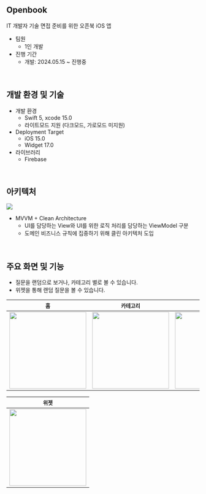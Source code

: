 ## Openbook
IT 개발자 기술 면접 준비를 위한 오픈북 iOS 앱

- 팀원
    - 1인 개발
- 진행 기간
    - 개발: 2024.05.15 ~ 진행중
<br/>

## 개발 환경 및 기술
- 개발 환경
    - Swift 5, xcode 15.0
    - 라이트모드 지원 (다크모드, 가로모드 미지원)
- Deployment Target
    - iOS 15.0
    - Widget 17.0
- 라이브러리
    - Firebase
<br/>

## 아키텍처
<img src="https://github.com/yunjikimm/Openbook/assets/68881093/2a3ced98-5381-4db7-9818-2bfdec79c682"><br/>

- MVVM + Clean Architecture
    - UI를 담당하는 View와 UI를 위한 로직 처리를 담당하는 ViewModel 구분
    - 도메인 비즈니스 규칙에 집중하기 위해 클린 아키텍처 도입

<br/>

## 주요 화면 및 기능
- 질문을 랜덤으로 보거나, 카테고리 별로 볼 수 있습니다.
- 위젯을 통해 랜덤 질문을 볼 수 있습니다.

|`홈`|`카테고리`|`디테일`|
|:----:|:----:|:----:|
| <img src="https://github.com/yunjikimm/Openbook/assets/68881093/998f161c-211f-49b7-a935-d1f2f5fc90ee" width="200"> | <img src="https://github.com/yunjikimm/Openbook/assets/68881093/a786a4fc-5e7a-4bc3-bb81-cf67f53cd811" width="200"> | <img src="https://github.com/yunjikimm/Openbook/assets/68881093/2c5538eb-c29f-4cc9-9970-84b649cc4c07" width="200"> |

|`위젯`|
|:----:|
| <img src="https://github.com/yunjikimm/Openbook/assets/68881093/6617b166-2708-4f48-a258-80bfc5bf23bb" width="200"> |!
